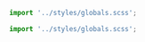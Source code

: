 ```js filename=".storybook/preview.js" language="js" renderer="react"
import '../styles/globals.scss';
```

```ts filename=".storybook/preview.ts" language="ts" renderer="react"
import '../styles/globals.scss';
```